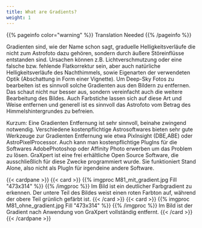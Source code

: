 ```yaml
---
title: What are Gradients?
weight: 1
---
```


{{% pageinfo color="warning" %}}
Translation Needed
{{% /pageinfo %}}


Gradienten sind, wie der Name schon sagt, graduelle Helligkeitsverläufe die nicht zum Astrofoto dazu gehören, sondern durch äußere Störeinflüsse entstanden sind. Ursachen können z.B. Lichtverschmutzung oder eine falsche bzw. fehlende Flatkorrektur sein, aber auch natürliche Helligkeitsverläufe des Nachthimmels, sowie Eigenarten der verwendeten Optik (Abschattung in Form einer Vignette). Um Deep-Sky Fotos zu bearbeiten ist es sinnvoll solche Gradienten aus den Bildern zu entfernen. Das schaut nicht nur besser aus, sondern vereinfacht auch die weitere Bearbeitung des Bildes. Auch Farbstiche lassen sich auf diese Art und Weise entfernen und generell ist es sinnvoll das Astrofoto vom Betrag des Himmelshintergrundes zu befreien.

Kurzum: Eine Gradienten Entfernung ist sehr sinnvoll, beinahe zwingend notwendig. Verschiedene kostenpflichtige Astrosoftwares bieten sehr gute Werkzeuge zur Gradienten Entfernung wie etwa PixInsight (DBE,ABE) oder AstroPixelProcessor. Auch kann man kostenpflichtige PlugIns für die Softwares AdobePhotoshop oder Affinity Photo erwerben um das Problem zu lösen. GraXpert ist eine frei erhältliche Open Source Software, die ausschließlich für diese Zwecke programmiert wurde. Sie funktioniert Stand Alone, also nicht als PlugIn für irgendeine andere Software.

{{< cardpane >}}
  {{< card >}}
    {{% imgproc M81_mit_gradient.jpg Fill "473x314" %}}
    {{% /imgproc %}}
    Im Bild ist ein deutlicher Farbgradient zu erkennen. Der untere Teil des Bildes weist einen roten Farbton auf, während der obere Teil grünlich gefärbt ist.
  {{< /card >}}
  {{< card >}}
    {{% imgproc M81_ohne_gradient.jpg Fill "473x314" %}}
    {{% /imgproc %}}
    Im Bild ist der Gradient nach Anwendung von GraXpert vollständig entfernt.
  {{< /card >}}
{{< /cardpane >}}




